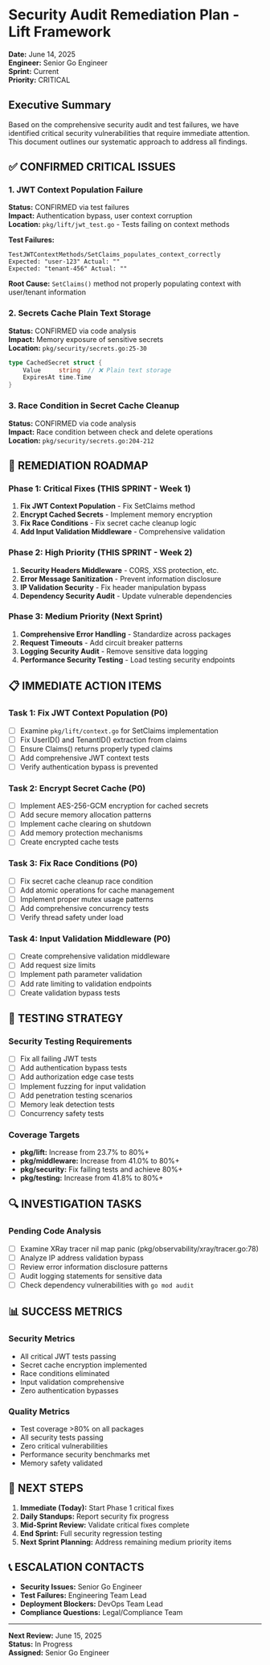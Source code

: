 # Security Audit Remediation Plan - Lift Framework

**Date:** June 14, 2025  
**Engineer:** Senior Go Engineer  
**Sprint:** Current  
**Priority:** CRITICAL  

## Executive Summary

Based on the comprehensive security audit and test failures, we have identified critical security vulnerabilities that require immediate attention. This document outlines our systematic approach to address all findings.

## ✅ CONFIRMED CRITICAL ISSUES

### 1. JWT Context Population Failure
**Status:** CONFIRMED via test failures  
**Impact:** Authentication bypass, user context corruption  
**Location:** `pkg/lift/jwt_test.go` - Tests failing on context methods

**Test Failures:**
```
TestJWTContextMethods/SetClaims_populates_context_correctly
Expected: "user-123" Actual: ""
Expected: "tenant-456" Actual: ""
```

**Root Cause:** `SetClaims()` method not properly populating context with user/tenant information

### 2. Secrets Cache Plain Text Storage
**Status:** CONFIRMED via code analysis  
**Impact:** Memory exposure of sensitive secrets  
**Location:** `pkg/security/secrets.go:25-30`

```go
type CachedSecret struct {
    Value     string  // ❌ Plain text storage
    ExpiresAt time.Time
}
```

### 3. Race Condition in Secret Cache Cleanup
**Status:** CONFIRMED via code analysis  
**Impact:** Race condition between check and delete operations  
**Location:** `pkg/security/secrets.go:204-212`

## 🚀 REMEDIATION ROADMAP

### Phase 1: Critical Fixes (THIS SPRINT - Week 1)
1. **Fix JWT Context Population** - Fix SetClaims method
2. **Encrypt Cached Secrets** - Implement memory encryption
3. **Fix Race Conditions** - Fix secret cache cleanup logic
4. **Add Input Validation Middleware** - Comprehensive validation

### Phase 2: High Priority (THIS SPRINT - Week 2)
1. **Security Headers Middleware** - CORS, XSS protection, etc.
2. **Error Message Sanitization** - Prevent information disclosure
3. **IP Validation Security** - Fix header manipulation bypass
4. **Dependency Security Audit** - Update vulnerable dependencies

### Phase 3: Medium Priority (Next Sprint)
1. **Comprehensive Error Handling** - Standardize across packages
2. **Request Timeouts** - Add circuit breaker patterns
3. **Logging Security Audit** - Remove sensitive data logging
4. **Performance Security Testing** - Load testing security endpoints

## 📋 IMMEDIATE ACTION ITEMS

### Task 1: Fix JWT Context Population (P0)
- [ ] Examine `pkg/lift/context.go` for SetClaims implementation
- [ ] Fix UserID() and TenantID() extraction from claims
- [ ] Ensure Claims() returns properly typed claims
- [ ] Add comprehensive JWT context tests
- [ ] Verify authentication bypass is prevented

### Task 2: Encrypt Secret Cache (P0)
- [ ] Implement AES-256-GCM encryption for cached secrets
- [ ] Add secure memory allocation patterns
- [ ] Implement cache clearing on shutdown
- [ ] Add memory protection mechanisms
- [ ] Create encrypted cache tests

### Task 3: Fix Race Conditions (P0) 
- [ ] Fix secret cache cleanup race condition
- [ ] Add atomic operations for cache management
- [ ] Implement proper mutex usage patterns
- [ ] Add comprehensive concurrency tests
- [ ] Verify thread safety under load

### Task 4: Input Validation Middleware (P0)
- [ ] Create comprehensive validation middleware
- [ ] Add request size limits
- [ ] Implement path parameter validation
- [ ] Add rate limiting to validation endpoints
- [ ] Create validation bypass tests

## 🧪 TESTING STRATEGY

### Security Testing Requirements
- [ ] Fix all failing JWT tests
- [ ] Add authentication bypass tests  
- [ ] Add authorization edge case tests
- [ ] Implement fuzzing for input validation
- [ ] Add penetration testing scenarios
- [ ] Memory leak detection tests
- [ ] Concurrency safety tests

### Coverage Targets
- **pkg/lift:** Increase from 23.7% to 80%+
- **pkg/middleware:** Increase from 41.0% to 80%+
- **pkg/security:** Fix failing tests and achieve 80%+
- **pkg/testing:** Increase from 41.8% to 80%+

## 🔍 INVESTIGATION TASKS

### Pending Code Analysis
- [ ] Examine XRay tracer nil map panic (pkg/observability/xray/tracer.go:78)
- [ ] Analyze IP address validation bypass
- [ ] Review error information disclosure patterns
- [ ] Audit logging statements for sensitive data
- [ ] Check dependency vulnerabilities with `go mod audit`

## 📊 SUCCESS METRICS

### Security Metrics
- All critical JWT tests passing
- Secret cache encryption implemented
- Race conditions eliminated
- Input validation comprehensive
- Zero authentication bypasses

### Quality Metrics  
- Test coverage >80% on all packages
- All security tests passing
- Zero critical vulnerabilities
- Performance security benchmarks met
- Memory safety validated

## 🔄 NEXT STEPS

1. **Immediate (Today):** Start Phase 1 critical fixes
2. **Daily Standups:** Report security fix progress
3. **Mid-Sprint Review:** Validate critical fixes complete
4. **End Sprint:** Full security regression testing
5. **Next Sprint Planning:** Address remaining medium priority items

## 📞 ESCALATION CONTACTS

- **Security Issues:** Senior Go Engineer
- **Test Failures:** Engineering Team Lead  
- **Deployment Blockers:** DevOps Team Lead
- **Compliance Questions:** Legal/Compliance Team

---

**Next Review:** June 15, 2025  
**Status:** In Progress  
**Assigned:** Senior Go Engineer 